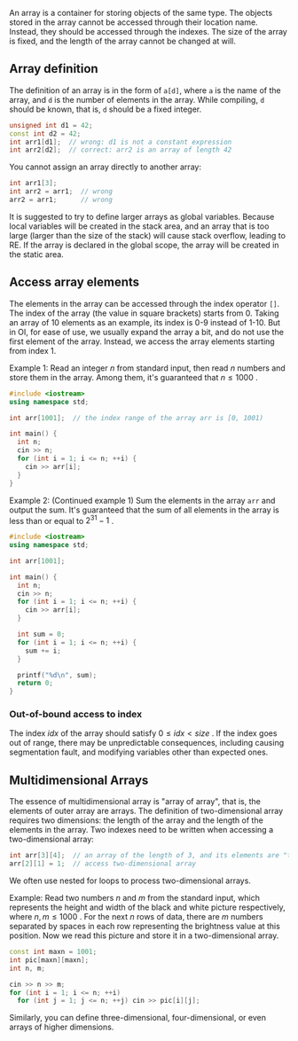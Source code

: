 An array is a container for storing objects of the same type. The objects stored in the array cannot be accessed through their location name. Instead, they should be accessed through the indexes. The size of the array is fixed, and the length of the array cannot be changed at will.

## Array definition

The definition of an array is in the form of `a[d]`, where `a` is the name of the array, and `d` is the number of elements in the array. While compiling, `d` should be known, that is, `d` should be a fixed integer.

```cpp
unsigned int d1 = 42;
const int d2 = 42;
int arr1[d1];  // wrong: d1 is not a constant expression
int arr2[d2];  // correct: arr2 is an array of length 42
```

You cannot assign an array directly to another array:

```cpp
int arr1[3];
int arr2 = arr1;  // wrong
arr2 = arr1;      // wrong
```

It is suggested to try to define larger arrays as global variables. Because local variables will be created in the stack area, and an array that is too large (larger than the size of the stack) will cause stack overflow, leading to RE. If the array is declared in the global scope, the array will be created in the static area.

## Access array elements

The elements in the array can be accessed through the index operator `[]`. The index of the array (the value in square brackets) starts from 0. Taking an array of 10 elements as an example, its index is 0-9 instead of 1-10. But in OI, for ease of use, we usually expand the array a bit, and do not use the first element of the array. Instead, we access the array elements starting from index 1.

Example 1: Read an integer $n$ from standard input, then read $n$ numbers and store them in the array. Among them, it's guaranteed that $n\leq 1000$ .

```cpp
#include <iostream>
using namespace std;

int arr[1001];  // the index range of the array arr is [0, 1001)

int main() {
  int n;
  cin >> n;
  for (int i = 1; i <= n; ++i) {
    cin >> arr[i];
  }
}
```

Example 2: (Continued example 1) Sum the elements in the array `arr` and output the sum. It's guaranteed that the sum of all elements in the array is less than or equal to $2^{31}-1$ .

```cpp
#include <iostream>
using namespace std;

int arr[1001];

int main() {
  int n;
  cin >> n;
  for (int i = 1; i <= n; ++i) {
    cin >> arr[i];
  }

  int sum = 0;
  for (int i = 1; i <= n; ++i) {
    sum += i;
  }

  printf("%d\n", sum);
  return 0;
}
```

### Out-of-bound access to index

The index $\mathit{idx}$ of the array should satisfy $0\leq \mathit{idx}< \mathit{size}$ . If the index goes out of range, there may be unpredictable consequences, including causing segmentation fault, and modifying variables other than expected ones.

## Multidimensional Arrays

The essence of multidimensional array is "array of array", that is, the elements of outer array are arrays. The definition of two-dimensional array requires two dimensions: the length of the array and the length of the elements in the array. Two indexes need to be written when accessing a two-dimensional array:

```cpp
int arr[3][4];  // an array of the length of 3, and its elements are "the length of an int that is length of 4
arr[2][1] = 1;  // access two-dimensional array
```

We often use nested for loops to process two-dimensional arrays.

Example: Read two numbers $n$ and $m$ from the standard input, which represents the height and width of the black and white picture respectively, where $n,m\leq 1000$ . For the next $n$ rows of data, there are $m$ numbers separated by spaces in each row representing the brightness value at this position. Now we read this picture and store it in a two-dimensional array.

```cpp
const int maxn = 1001;
int pic[maxn][maxn];
int n, m;

cin >> n >> m;
for (int i = 1; i <= n; ++i)
  for (int j = 1; j <= n; ++j) cin >> pic[i][j];
```

Similarly, you can define three-dimensional, four-dimensional, or even arrays of higher dimensions. 
